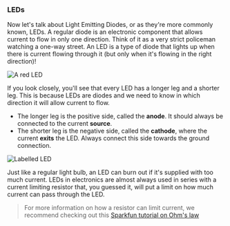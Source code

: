 ### LEDs

Now let's talk about Light Emitting Diodes, or as they're more commonly known, LEDs. A regular diode is an electronic component that allows current to flow in only one direction. Think of it as a very strict policeman watching a one-way street. An LED is a type of diode that lights up when there is current flowing through it (but only when it's flowing in the right direction)!

<!-- // DONE: IMAGE: good image of an LED -->
![A red LED](https://raw.githubusercontent.com/OnionIoT/Onion-Docs/master/Omega2/Kit-Guides/img/led-photo.jpg)

If you look closely, you'll see that every LED has a longer leg and a shorter leg. This is because LEDs are diodes and we need to know in which direction it will allow current to flow. 

* The longer leg is the positive side, called the **anode**. It should always be connected to the current **source**. 
* The shorter leg is the negative side, called the **cathode**, where the current **exits** the LED. Always connect this side towards the ground connection.

![Labelled LED](https://raw.githubusercontent.com/OnionIoT/Onion-Docs/master/Omega2/Kit-Guides/img/led-labelled.png)

<!-- // DONE: this image is really good but doesn't show the difference between the cathode and anode. Need something like: https://cdn.sparkfun.com/assets/learn_tutorials/2/7/5/LED_drawing_01.png -->


Just like a regular light bulb, an LED can burn out if it's supplied with too much current. LEDs in electronics are almost always used in series with a current limiting resistor that, you guessed it, will put a limit on how much current can pass through the LED.

> For more information on how a resistor can limit current, we recommend checking out this [Sparkfun tutorial on Ohm's law](https://learn.sparkfun.com/tutorials/voltage-current-resistance-and-ohms-law)
